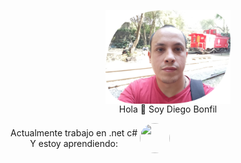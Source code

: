 <article>
<p align="center" width="300">
    <img align="center" style="width:200px;" src="https://github.com/bonfildev/bonfildev/blob/main/assets/output-onlinepngtools.png"/><br>
    Hola 👋 Soy Diego Bonfil <br>
</p>
<p align="center" width="300" style="display: flex; align-items: center; gap: 4px">
    Actualmente trabajo en .net c# <br>
    Y estoy aprendiendo: <br>
    <img align="center" style="width: 48px; height: 48px; border-radius: 1000px;" src="https://github.com/user-attachments/assets/76d7c0fe-da2e-4879-90fe-85dd95181f50"/>
</p>

</article>
